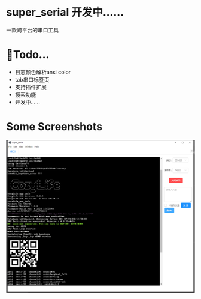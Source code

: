 # super_serial  开发中......

一款跨平台的串口工具

# 📔Todo...
* 日志颜色解析ansi color 
* tab串口标签页
* 支持插件扩展
* 搜索功能
* 开发中......

# Some Screenshots
![](images/1.png)